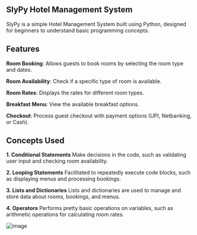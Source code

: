 ## SlyPy Hotel Management System
SlyPy is a simple Hotel Management System built using Python, designed for beginners to understand basic programming concepts.

## Features
**Room Booking**: Allows guests to book rooms by selecting the room type and dates.

**Room Availability**: Check if a specific type of room is available.

**Room Rates**: Displays the rates for different room types.

**Breakfast Menu**: View the available breakfast options.

**Checkout**: Process guest checkout with payment options (UPI, Netbanking, or Cash).

## Concepts Used
**1. Conditional Statements**
 Make decisions in the code, such as validating user input and checking room availability.

**2. Looping Statements**
Facilitated to repeatedly execute code blocks, such as displaying menus and processing bookings.

**3. Lists and Dictionaries**
Lists and dictionaries are used to manage and store data about rooms, bookings, and menus.

**4. Operators**
Performs pretty basic operations on variables, such as arithmetic operations for calculating room rates.

![image](https://github.com/user-attachments/assets/978c6108-9b98-414a-a325-a1be7b01ad40)
